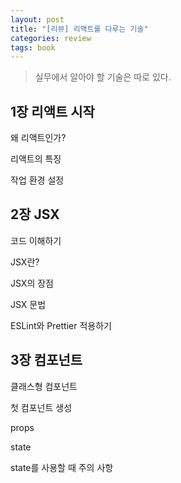 ```yaml
---
layout: post
title: "[리뷰] 리액트를 다루는 기술"
categories: review
tags: book
---
```


> 실무에서 알아야 할 기술은 따로 있다.

## 1장 리액트 시작

왜 리액트인가?

리액트의 특징

작업 환경 설정

## 2장 JSX

코드 이해하기

JSX란?

JSX의 장점

JSX 문법

ESLint와 Prettier 적용하기

## 3장 컴포넌트

클래스형 컴포넌트

첫 컴포넌트 생성

props

state

state를 사용할 때 주의 사항
